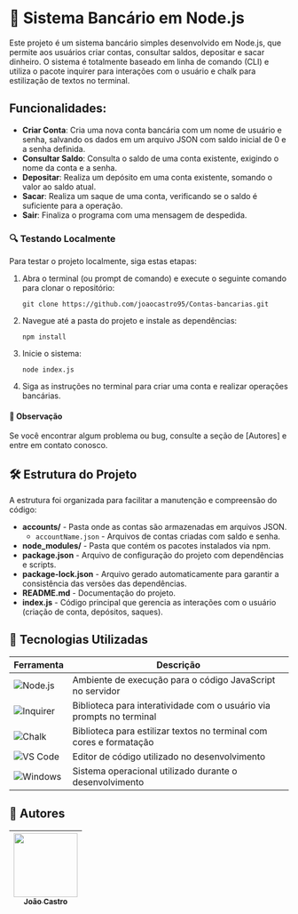 # 📰 Sistema Bancário em Node.js

Este projeto é um sistema bancário simples desenvolvido em Node.js, que permite aos usuários criar contas, consultar saldos, depositar e sacar dinheiro. O sistema é totalmente baseado em linha de comando (CLI) e utiliza o pacote inquirer para interações com o usuário e chalk para estilização de textos no terminal.

## Funcionalidades:
- **Criar Conta**: Cria uma nova conta bancária com um nome de usuário e senha, salvando os dados em um arquivo JSON com saldo inicial de 0 e a senha definida.
- **Consultar Saldo**: Consulta o saldo de uma conta existente, exigindo o nome da conta e a senha.
- **Depositar**: Realiza um depósito em uma conta existente, somando o valor ao saldo atual.
- **Sacar**: Realiza um saque de uma conta, verificando se o saldo é suficiente para a operação.
- **Sair**: Finaliza o programa com uma mensagem de despedida.

### 🔍 Testando Localmente

Para testar o projeto localmente, siga estas etapas:

1. Abra o terminal (ou prompt de comando) e execute o seguinte comando para clonar o repositório:

   `git clone https://github.com/joaocastro95/Contas-bancarias.git`

2. Navegue até a pasta do projeto e instale as dependências:

   `npm install`

3. Inicie o sistema:

   `node index.js`
   
4. Siga as instruções no terminal para criar uma conta e realizar operações bancárias.

#### 📝 Observação
Se você encontrar algum problema ou bug, consulte a seção de [Autores] e entre em contato conosco.

## 🛠️ Estrutura do Projeto
A estrutura foi organizada para facilitar a manutenção e compreensão do código:

- **accounts/** - Pasta onde as contas são armazenadas em arquivos JSON.
    - `accountName.json` - Arquivos de contas criadas com saldo e senha.
- **node_modules/** - Pasta que contém os pacotes instalados via npm.
- **package.json** - Arquivo de configuração do projeto com dependências e scripts.
- **package-lock.json** - Arquivo gerado automaticamente para garantir a consistência das versões das dependências.
- **README.md** - Documentação do projeto.
- **index.js** - Código principal que gerencia as interações com o usuário (criação de conta, depósitos, saques).

## 🚀 Tecnologias Utilizadas

| Ferramenta       | Descrição                                         |
| ---------------- | ------------------------------------------------- |
| ![Node.js](https://img.shields.io/badge/Node.js-8CC84B?style=for-the-badge&logo=node.js&logoColor=white) | Ambiente de execução para o código JavaScript no servidor |
| ![Inquirer](https://img.shields.io/badge/Inquirer-23B8D1?style=for-the-badge&logo=npm&logoColor=white) | Biblioteca para interatividade com o usuário via prompts no terminal |
| ![Chalk](https://img.shields.io/badge/Chalk-000000?style=for-the-badge&logo=chalk&logoColor=white) | Biblioteca para estilizar textos no terminal com cores e formatação |
| ![VS Code](https://img.shields.io/badge/VS%20Code-007ACC?style=for-the-badge&logo=visual-studio-code&logoColor=white) | Editor de código utilizado no desenvolvimento |
| ![Windows](https://img.shields.io/badge/Windows-0078D6?style=for-the-badge&logo=windows&logoColor=white) | Sistema operacional utilizado durante o desenvolvimento |

## 📝 Autores

| [<img loading="lazy" src="https://avatars.githubusercontent.com/u/132524175?v=4" width=115><br><sub>João Castro</sub>](https://github.com/joaocastro95) |
| --- |
